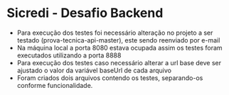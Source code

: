# Sicredi - Desafio Backend

 * Para execução dos testes foi necessário alteração no projeto a ser testado (prova-tecnica-api-master), este sendo reenviado por e-mail
 * Na máquina local a porta 8080 estava ocupada assim os testes foram executados utilizando a porta 8888
 * Para execução dos testes caso necessário alterar a url base deve ser ajustado o valor da variável baseUrl de cada arquivo
 * Foram criados dois arquivos contendo os testes, separando-os conforme funcionalidade.
